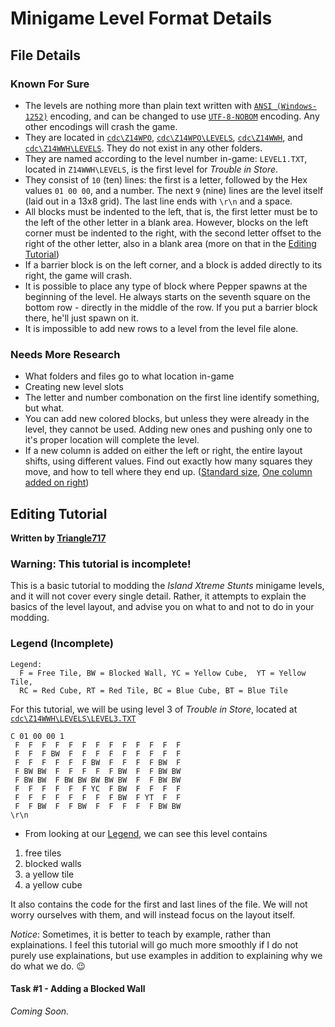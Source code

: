 Minigame Level Format Details
=============================

File Details
------------

### Known For Sure

* The levels are nothing more than plain text written with [`ANSI (Windows-1252)`](http://en.wikipedia.org/wiki/Windows-1252) encoding, and can be changed to use [`UTF-8-NOBOM`](http://en.wikipedia.org/wiki/UTF-8#Byte_order_mark) encoding. Any other encodings will crash the game.
* They are located in [`cdc\Z14WPO`](about:blank), [`cdc\Z14WPO\LEVELS`](about:blank), [`cdc\Z14WWH`](about:blank), and [`cdc\Z14WWH\LEVELS`](about:blank). They do not exist in any  other folders.
* They are named according to the level number in-game: `LEVEL1.TXT`, located in `Z14WWH\LEVELS`, is the first level for *Trouble in Store*.
* They consist of `10` (ten) lines: the first is a letter, followed by the Hex values `01 00 00`, and a number. 
  The next `9` (nine) lines are the level itself (laid out in a 13x8 grid). The last line ends with ```\r\n``` and a space.
* All blocks must be indented to the left, that is, the first letter must be to the left of the other letter in a blank area. However, blocks on the left corner must be indented to the right,
 with the second letter offset to the right of the other letter, also in a blank area (more on that in the
 [Editing Tutorial](#editing-tutorial))
* If a barrier block is on the left corner, and a block is added directly to its right, the game will crash.
* It is possible to place any type of block where Pepper spawns at the beginning of the level. He always starts on the seventh square on the 
 bottom row - directly in the middle of the row. If you put a barrier block there, he'll just spawn on it.
* It is impossible to add new rows to a level from the level file alone.

### Needs More Research

* What folders and files go to what location in-game
* Creating new level slots
* The letter and number combonation on the first line identify something, but what.
* You can add new colored blocks, but unless they were already in the level, they cannot be used. Adding new ones and pushing only one to it's proper location 
will complete the level.
* If a new column is added on either the left or right, the entire layout shifts, using different values. Find out exactly how many squares they move, and how 
to tell where they end up. ([Standard size](http://www.brickshelf.com/gallery/le717/IXS/Minigame-Modding/Jack-O-Trades/Level-3/proof_of_concept.png), 
[One column added on right](http://www.brickshelf.com/gallery/le717/IXS/Minigame-Modding/Jack-O-Trades/Level-3/one_new_column_on_right.png))


Editing Tutorial
----------------
**Written by [Triangle717](https://github.com/le717)**

### Warning: This tutorial is incomplete!

This is a basic tutorial to modding the *Island Xtreme Stunts* minigame levels, and it will not cover every single detail. 
Rather, it attempts to explain the basics of the level layout, and advise you on what to and not to do in your modding.


### Legend (Incomplete)

```
Legend:
  F = Free Tile, BW = Blocked Wall, YC = Yellow Cube,  YT = Yellow Tile, 
  RC = Red Cube, RT = Red Tile, BC = Blue Cube, BT = Blue Tile
```

For this tutorial, we will be using level 3 of *Trouble in Store*, located at [`cdc\Z14WWH\LEVELS\LEVEL3.TXT`](about:blank)

```
C 01 00 00 1
 F  F  F  F  F  F  F  F  F  F  F  F  F
 F  F  F BW  F  F  F  F  F  F  F  F  F
 F  F  F  F  F  F BW  F  F  F  F BW  F
 F BW BW  F  F  F  F  F BW  F  F BW BW
 F BW BW  F BW BW BW BW BW  F  F BW BW
 F  F  F  F  F  F YC  F BW  F  F  F  F
 F  F  F  F  F  F  F  F BW  F YT  F  F
 F  F BW  F  F BW  F  F  F  F  F BW BW
\r\n 
```


* From looking at our [Legend](#legend-incomplete), we can see this level contains
 1. free tiles
 2. blocked walls
 3. a yellow tile
 4. a yellow cube

It also contains the code for the first and last lines of the file. We will not worry ourselves with them, 
and will instead focus on the layout itself. 

*Notice*: Sometimes, it is better to teach by example, rather than explainations. I feel this tutorial will go much more smoothly 
 if I do not purely use explainations, but use examples in addition to explaining why we do what we do. :wink:

#### Task #1 - Adding a Blocked Wall 

*Coming Soon.*
